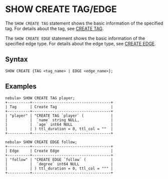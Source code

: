 # SHOW CREATE TAG/EDGE

The `SHOW CREATE TAG` statement shows the basic information of the specified tag. For details about the tag, see [CREATE TAG](../../10.tag-statements/1.create-tag.md).

The `SHOW CREATE EDGE` statement shows the basic information of the specified edge type. For details about the edge type, see [CREATE EDGE](../../11.edge-type-statements/1.create-edge.md).

## Syntax

```ngql
SHOW CREATE {TAG <tag_name> | EDGE <edge_name>};
```

## Examples

```ngql
nebula> SHOW CREATE TAG player;
+----------+-----------------------------------+
| Tag      | Create Tag                        |
+----------+-----------------------------------+
| "player" | "CREATE TAG `player` (            |
|          |  `name` string NULL,              |
|          |  `age` int64 NULL                 |
|          | ) ttl_duration = 0, ttl_col = ""  |
+----------+-----------------------------------+

nebula> SHOW CREATE EDGE follow;
+----------+-----------------------------------+
| Edge     | Create Edge                       |
+----------+-----------------------------------+
| "follow" | "CREATE EDGE `follow` (           |
|          |  `degree` int64 NULL              |
|          | ) ttl_duration = 0, ttl_col = """ |
+----------+-----------------------------------+
```
